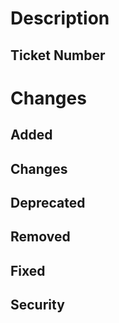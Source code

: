 # Description
<!--- 
- a short summary of the pull request (PR)
- acceptance criteria that you did not cover and why you did not cover these
- open questions
-->

## Ticket Number
<!--- Number of the ticket of this PR. -->

# Changes

## Added
<!--- For new features. -->

## Changes
<!--- For changes in existing functionality. -->

## Deprecated
<!--- For soon-to-be removed features. -->

## Removed
<!--- For now removed features. -->

## Fixed
<!--- For any bug fixes. -->

## Security
<!--- In case of vulnerabilities. --> 
